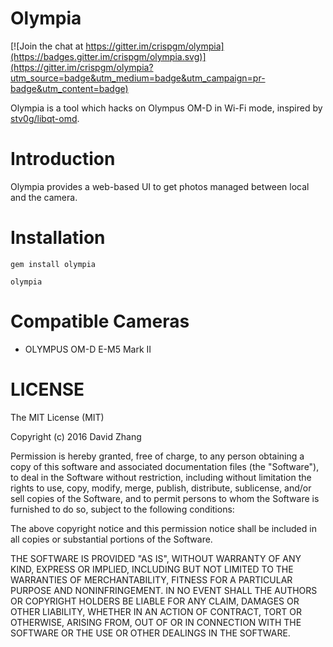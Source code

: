 # Olympia

[![Join the chat at https://gitter.im/crispgm/olympia](https://badges.gitter.im/crispgm/olympia.svg)](https://gitter.im/crispgm/olympia?utm_source=badge&utm_medium=badge&utm_campaign=pr-badge&utm_content=badge)

Olympia is a tool which hacks on Olympus OM-D in Wi-Fi mode, inspired by [stv0g/libqt-omd](https://github.com/stv0g/libqt-omd).

# Introduction

Olympia provides a web-based UI to get photos managed between local and the camera.

# Installation

```
gem install olympia

olympia
```

# Compatible Cameras

* OLYMPUS OM-D E-M5 Mark II

# LICENSE

The MIT License (MIT)

Copyright (c) 2016 David Zhang

Permission is hereby granted, free of charge, to any person obtaining a copy
of this software and associated documentation files (the "Software"), to deal
in the Software without restriction, including without limitation the rights
to use, copy, modify, merge, publish, distribute, sublicense, and/or sell
copies of the Software, and to permit persons to whom the Software is
furnished to do so, subject to the following conditions:

The above copyright notice and this permission notice shall be included in all
copies or substantial portions of the Software.

THE SOFTWARE IS PROVIDED "AS IS", WITHOUT WARRANTY OF ANY KIND, EXPRESS OR
IMPLIED, INCLUDING BUT NOT LIMITED TO THE WARRANTIES OF MERCHANTABILITY,
FITNESS FOR A PARTICULAR PURPOSE AND NONINFRINGEMENT. IN NO EVENT SHALL THE
AUTHORS OR COPYRIGHT HOLDERS BE LIABLE FOR ANY CLAIM, DAMAGES OR OTHER
LIABILITY, WHETHER IN AN ACTION OF CONTRACT, TORT OR OTHERWISE, ARISING FROM,
OUT OF OR IN CONNECTION WITH THE SOFTWARE OR THE USE OR OTHER DEALINGS IN THE
SOFTWARE.
